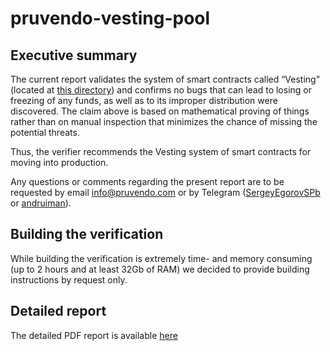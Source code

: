 # pruvendo-vesting-pool

## Executive summary

The current report validates the system of smart contracts called “Vesting” (located at [this directory](./ref_2022_07_05_simple/)) and confirms no bugs that can lead to losing or freezing of any funds, as well as to its improper distribution were discovered. The claim above is based on mathematical proving of things rather than on manual inspection that minimizes the chance of missing the potential threats.

Thus, the verifier recommends the Vesting system of smart contracts for moving into production.

Any questions or comments regarding the present report are to be requested by email [info@pruvendo.com](mailto:info@pruvendo.com) or by Telegram ([SergeyEgorovSPb](https://t.me/SergeyEgorovSPb) or [andruiman](https://t.me/andruiman)).

## Building the verification

While building the verification is extremely time- and memory consuming (up to 2 hours and at least 32Gb of RAM) we decided to provide building instructions by request only.

## Detailed report

The detailed PDF report is available [here](./Vesting_report.pdf)